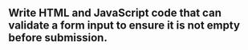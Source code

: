 ##  Write HTML and JavaScript code that can validate a form input to ensure it is not empty before submission.
